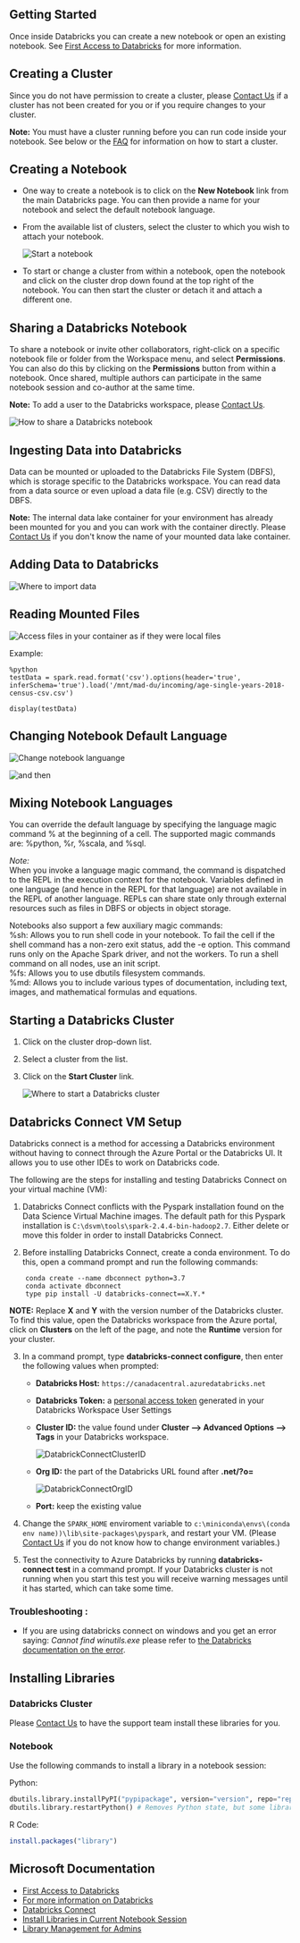 <!-- ### Databricks URL

1. Navigate to https://canadacentral.azuredatabricks.net/, sign in with your cloud account credentials, and select the Databricks workspace that was created for you.  

    ![Databricks URL](images/DatabricksSelect.png)
  
#### Note
Statistics Canada employees can also access Databricks from their Azure Virtual Desktop (AVD) using the [Dashboard](Dashboard.md). -->

<!-- 
### Dashboard

See the [Dashboard section](Dashboards.md) of this documentation from more information.  
1. Click on the Dashboard menu from the Azure Portal.  

    ![Dashboard](images/DataFactoryDashboard.png)  



### Azure Portal

1. In the Azure Portal Search box, search for **Databricks**.  

    ![Azure Portal Search](images/DatabricksPortalSearch.png)  

2. You should then see a list of the Databricks workspaces you were given permission to access.  

    ![Databricks workspaces List](images/DatabricksPortalList.png) -->

## Getting Started

Once inside Databricks you can create a new notebook or open an existing notebook. See [First Access to Databricks](https://docs.microsoft.com/en-us/azure/azure-databricks/quickstart-create-databricks-workspace-portal#run-a-spark-sql-job ) for more information.

## Creating a Cluster

Since you do not have permission to create a cluster, please [Contact Us](ContactUs.md) if a cluster has not been created for you or if you require changes to your cluster.

**Note:** You must have a cluster running before you can run code inside your notebook. See below or the [FAQ](FAQ.md) for information on how to start a cluster.

## Creating a Notebook

 - One way to create a notebook is to click on the **New Notebook** link from the main Databricks page. You can then provide a name for your notebook and select the default notebook language.

 - From the available list of clusters, select the cluster to which you wish to attach your notebook.

    ![Start a notebook](images/DataBrickCreateNotebook.png)

 - To start or change a cluster from within a notebook, open the notebook and click on the cluster drop down found at the top right of the notebook. You can then start the cluster or detach it and attach a different one.  

## Sharing a Databricks Notebook

To share a notebook or invite other collaborators, right-click on a specific notebook file or folder from the Workspace menu, and select **Permissions**. You can also do this by clicking on the **Permissions** button from within a notebook. Once shared, multiple authors can participate in the same notebook session and co-author at the same time.  

**Note:** To add a user to the Databricks workspace, please [Contact Us](ContactUs.md).  

![How to share a Databricks notebook](images/DataBricksShareNotebook.png)

## Ingesting Data into Databricks

Data can be mounted or uploaded to the Databricks File System (DBFS), which is storage specific to the Databricks workspace. You can read data from a data source or even upload a data file (e.g. CSV) directly to the DBFS.

**Note:** The internal data lake container for your environment has already been mounted for you and you can work with the container directly. Please [Contact Us](ContactUs.md) if you don't know the name of your mounted data lake container.

## Adding Data to Databricks

![Where to import data](images/DataBricksImportData.png)

## Reading Mounted Files

![Access files in your container as if they were local files](images/Accessmountedfile.png)

Example:
```
%python
testData = spark.read.format('csv').options(header='true', inferSchema='true').load('/mnt/mad-du/incoming/age-single-years-2018-census-csv.csv')

display(testData)
```

## Changing Notebook Default Language

![Change notebook languange](images/changelanguage.png)

![and then](images/changelanguage2.png)

## Mixing Notebook Languages

You can override the default language by specifying the language magic command % at the beginning of a cell. The supported magic commands are: %python, %r, %scala, and %sql.

_Note:_  
When you invoke a language magic command, the command is dispatched to the REPL in the execution context for the notebook. Variables defined in one language (and hence in the REPL for that language) are not available in the REPL of another language. REPLs can share state only through external resources such as files in DBFS or objects in object storage.    

Notebooks also support a few auxiliary magic commands:  
%sh: Allows you to run shell code in your notebook. To fail the cell if the shell command has a non-zero exit status, add the -e option. This command runs only on the Apache Spark driver, and not the workers. To run a shell command on all nodes, use an init script.  
%fs: Allows you to use dbutils filesystem commands.  
%md: Allows you to include various types of documentation, including text, images, and mathematical formulas and equations.  

## Starting a Databricks Cluster

1. Click on the cluster drop-down list.

2. Select a cluster from the list.

3. Click on the **Start Cluster** link.  

    ![Where to start a Databricks cluster](images/DataBricksStartCluster.png)  

## Databricks Connect VM Setup
Databricks connect is a method for accessing a Databricks environment without having to connect through the Azure Portal or the Databricks UI. It allows you to use other IDEs to work on Databricks code.

The following are the steps for installing and testing Databricks Connect on your virtual machine (VM):

1. Databricks Connect conflicts with the Pyspark installation found on the Data Science Virtual Machine images. The default path for this Pyspark installation is `C:\dsvm\tools\spark-2.4.4-bin-hadoop2.7`. Either delete or move this folder in order to install Databricks Connect.

2. Before installing Databricks Connect, create a conda environment. To do this, open a command prompt and run the following commands:
```
    conda create --name dbconnect python=3.7
    conda activate dbconnect
    type pip install -U databricks-connect==X.Y.*
```
**NOTE:** Replace **X** and **Y** with the version number of the Databricks cluster. To find this value, open the Databricks workspace from the Azure portal, click on **Clusters** on the left of the page, and note the **Runtime** version for your cluster.

3. In a command prompt, type **databricks-connect configure**, then enter the following values when prompted:

    - **Databricks Host:** `https://canadacentral.azuredatabricks.net`

    - **Databricks Token:** a [personal access token](https://docs.microsoft.com/en-us/azure/databricks/dev-tools/api/latest/authentication#--generate-a-personal-access-token) generated in your Databricks Workspace User Settings

    - **Cluster ID:** the value found under **Cluster --> Advanced Options --> Tags** in your Databricks workspace.

        ![DatabrickConnectClusterID](images/DatabrickConnectClusterID.PNG)

    - **Org ID:** the part of the Databricks URL found after **.net/?o=**

        ![DatabrickConnectOrgID](images/DatabrickConnectOrgID.PNG)

    - **Port:** keep the existing value

4. Change the `SPARK_HOME` enviroment variable to `c:\miniconda\envs\(conda env name))\lib\site-packages\pyspark`, and restart your VM. (Please [Contact Us](ContactUs.md) if you do not know how to change environment variables.)

5. Test the connectivity to Azure Databricks by running **databricks-connect test** in a command prompt. If your Databricks cluster is not running when you start this test you will receive warning messages until it has started, which can take some time.

### Troubleshooting :
- If you are using databricks connect on windows and you get an error saying: *Cannot find winutils.exe* please refer to [the Databricks documentation on the error](https://docs.microsoft.com/en-us/azure/databricks/dev-tools/databricks-connect#cannot-find-winutilsexe-on-windows).

## Installing Libraries 

### Databricks Cluster
Please [Contact Us](ContactUs.md) to have the support team install these libraries for you.

### Notebook
Use the following commands to install a library in a notebook session:

Python: 
```python
dbutils.library.installPyPI("pypipackage", version="version", repo="repo", extras="extras")
dbutils.library.restartPython() # Removes Python state, but some libraries might not work without calling this function
```
R Code:
```R
install.packages("library") 
```

## Microsoft Documentation  
- [First Access to Databricks](https://docs.microsoft.com/en-us/azure/azure-databricks/quickstart-create-databricks-workspace-portal#run-a-spark-sql-job)  
- [For more information on Databricks](https://azure.microsoft.com/en-us/resources/videos/connect-2017-introduction-to-azure-databricks)  
- [Databricks Connect](https://docs.databricks.com/dev-tools/databricks-connect.html)
- [Install Libraries in Current Notebook Session](https://docs.microsoft.com/en-us/azure/databricks/notebooks/notebooks-python-libraries)  
- [Library Management for Admins](https://docs.microsoft.com/en-us/azure/databricks/libraries#:~:text=Azure%20Databricks%20supports%20three%20library,its%20path%20in%20the%20workspace)  
